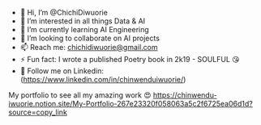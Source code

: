 - 👋 Hi, I’m @ChichiDiwuorie
- 👀 I’m interested in all things Data & AI
- 🌱 I’m currently learning AI Engineering 
- 💞️ I’m looking to collaborate on AI projects
- 📫 Reach me: chichidiwuorie@gmail.com
- ⚡ Fun fact: I wrote a published Poetry book in 2k19 - SOULFUL 😘
- 🤗 Follow me on Linkedin: (https://www.linkedin.com/in/chinwenduiwuorie/)
<!---
ChichiDiwuorie/ChichiDiwuorie is a ✨ special ✨ repository because its `README.md` (this file) appears on your GitHub profile.
You can click the Preview link to take a look at your changes.
--->

My portfolio to see all my amazing work 😍
https://chinwendu-iwuorie.notion.site/My-Portfolio-267e23320f058063a5c2f6725ea06d1d?source=copy_link
